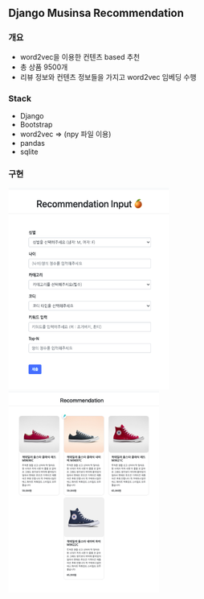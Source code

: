 ## Django Musinsa Recommendation 

### 개요
- word2vec을 이용한 컨텐츠 based 추천
- 총 상품 9500개
- 리뷰 정보와 컨텐츠 정보들을 가지고 word2vec 임베딩 수행

### Stack
  - Django
  - Bootstrap
  - word2vec => (npy 파일 이용)
  - pandas
  - sqlite

### 구현
<img src="./image1.png" width="320" height="400">

<img src="./image2.png" width="300" height="400">